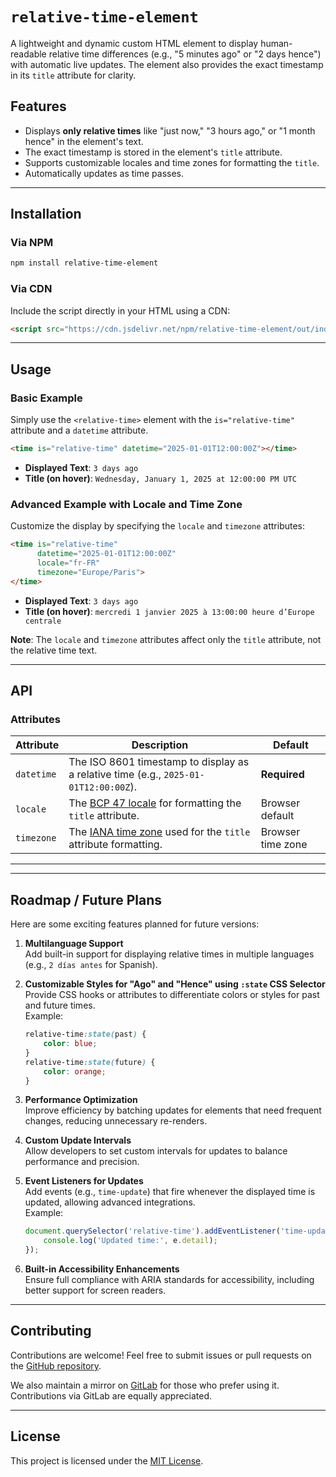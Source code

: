 # `relative-time-element`

A lightweight and dynamic custom HTML element to display human-readable relative time differences (e.g., "5 minutes ago" or "2 days hence") with automatic live updates. The element also provides the exact timestamp in its `title` attribute for clarity.

## Features
- Displays **only relative times** like "just now," "3 hours ago," or "1 month hence" in the element's text.
- The exact timestamp is stored in the element's `title` attribute.
- Supports customizable locales and time zones for formatting the `title`.
- Automatically updates as time passes.

---

## Installation

### Via NPM
```bash
npm install relative-time-element
```

### Via CDN
Include the script directly in your HTML using a CDN:
```html
<script src="https://cdn.jsdelivr.net/npm/relative-time-element/out/index.js"></script>
```

---

## Usage

### Basic Example
Simply use the `<relative-time>` element with the `is="relative-time"` attribute and a `datetime` attribute.

```html
<time is="relative-time" datetime="2025-01-01T12:00:00Z"></time>
```

- **Displayed Text**: `3 days ago`
- **Title (on hover)**: `Wednesday, January 1, 2025 at 12:00:00 PM UTC`

### Advanced Example with Locale and Time Zone
Customize the display by specifying the `locale` and `timezone` attributes:

```html
<time is="relative-time" 
      datetime="2025-01-01T12:00:00Z" 
      locale="fr-FR" 
      timezone="Europe/Paris">
</time>
```

- **Displayed Text**: `3 days ago`
- **Title (on hover)**: `mercredi 1 janvier 2025 à 13:00:00 heure d’Europe centrale`

**Note**: The `locale` and `timezone` attributes affect only the `title` attribute, not the relative time text.

---

## API

### Attributes
| Attribute  | Description                                                                                     | Default           |
|------------|-------------------------------------------------------------------------------------------------|-------------------|
| `datetime` | The ISO 8601 timestamp to display as a relative time (e.g., `2025-01-01T12:00:00Z`).            | **Required**      |
| `locale`   | The [BCP 47 locale][BCP47] for formatting the `title` attribute.                                | Browser default   |
| `timezone` | The [IANA time zone][IANA] used for the `title` attribute formatting.                           | Browser time zone |

[BCP47]: https://en.wikipedia.org/wiki/IETF_language_tag
[IANA]: https://en.wikipedia.org/wiki/List_of_tz_database_time_zones
---
---

## Roadmap / Future Plans

Here are some exciting features planned for future versions:

1. **Multilanguage Support**  
   Add built-in support for displaying relative times in multiple languages (e.g., `2 días antes` for Spanish).

2. **Customizable Styles for "Ago" and "Hence" using `:state` CSS Selector**  
   Provide CSS hooks or attributes to differentiate colors or styles for past and future times.  
   Example:  
   ```css
   relative-time:state(past) {
       color: blue;
   }
   relative-time:state(future) {
       color: orange;
   }
   ```

3. **Performance Optimization**  
   Improve efficiency by batching updates for elements that need frequent changes, reducing unnecessary re-renders.

4. **Custom Update Intervals**  
   Allow developers to set custom intervals for updates to balance performance and precision.

5. **Event Listeners for Updates**  
   Add events (e.g., `time-update`) that fire whenever the displayed time is updated, allowing advanced integrations.  
   Example:  
   ```javascript
   document.querySelector('relative-time').addEventListener('time-update', (e) => {
       console.log('Updated time:', e.detail);
   });
   ```

6. **Built-in Accessibility Enhancements**  
   Ensure full compliance with ARIA standards for accessibility, including better support for screen readers.

---

## Contributing

Contributions are welcome! Feel free to submit issues or pull requests on the [GitHub repository](https://github.com/DaniBr/relative-time-element).  

We also maintain a mirror on [GitLab](https://gitlab.com/yourusername/relative-time-element) for those who prefer using it. Contributions via GitLab are equally appreciated.  

---

## License

This project is licensed under the [MIT License](LICENSE).
